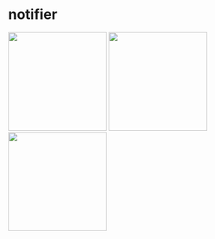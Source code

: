 # notifier

<img src="https://user-images.githubusercontent.com/88718312/138226420-f3d1a7f5-7161-46f7-a63a-b17dd3d22ac6.jpg" width="200">
<img src="https://user-images.githubusercontent.com/88718312/138226425-a4aa0c0f-63fb-4e73-8361-c0ff838c3d39.jpg" width="200">
<img src="https://user-images.githubusercontent.com/88718312/138226425-a4aa0c0f-63fb-4e73-8361-c0ff838c3d39.jpg" width="200">
